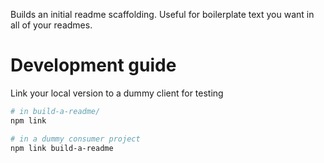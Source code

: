 Builds an initial readme scaffolding. Useful for boilerplate text you want in
all of your readmes.

# Development guide

Link your local version to a dummy client for testing
```bash
# in build-a-readme/
npm link

# in a dummy consumer project
npm link build-a-readme
```
